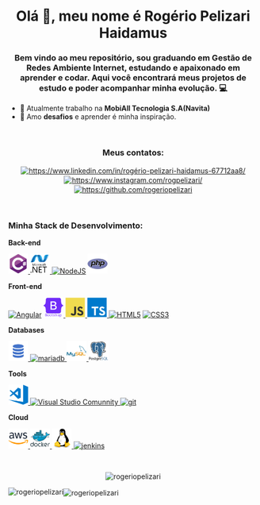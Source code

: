 <h1 align="center">Olá 👋, meu nome é Rogério Pelizari Haidamus</h1>
<h3 align="center">Bem vindo ao meu repositório, sou graduando em Gestão de Redes Ambiente Internet, estudando e apaixonado em aprender e codar. Aqui você encontrará meus projetos de estudo e poder acompanhar minha evolução. 💻</h3>

- 🔭 Atualmente trabalho na **MobiAll Tecnologia S.A(Navita)**
- 🎴 Amo <strong>desafios</strong> e aprender é minha inspiração. 

<br>
<h3 align="center">Meus contatos:</h3>
<p align="center">
<a href="https://www.linkedin.com/in/rogério-pelizari-haidamus-67712aa8/" target="blank"><img align="center" src="https://cdn.jsdelivr.net/npm/simple-icons@3.0.1/icons/linkedin.svg" alt="https://www.linkedin.com/in/rogério-pelizari-haidamus-67712aa8/" height="30" width="40" /></a>
<a href="https://www.instagram.com/rogpelizari/" target="blank"><img align="center" src="https://cdn.jsdelivr.net/npm/simple-icons@3.0.1/icons/instagram.svg" alt="https://www.instagram.com/rogpelizari/" height="30" width="40" /></a>
<a href="https://github.com/rogeriopelizari/" target="blank"><img align="center" src="https://cdn.jsdelivr.net/npm/simple-icons@3.0.1/icons/github.svg" alt="https://github.com/rogeriopelizari" height="30" width="40" /></a> </p>
<br>
<h3 align="left">Minha Stack de Desenvolvimento:</h3>
<p>
  <strong>Back-end</strong>
</p>
<a href="https://www.w3schools.com/cs/" target="_blank"> <img src="https://raw.githubusercontent.com/devicons/devicon/master/icons/csharp/csharp-original.svg" alt="csharp" width="40" height="40"/> </a>
<a href="https://dotnet.microsoft.com/" target="_blank"> <img src="https://raw.githubusercontent.com/devicons/devicon/master/icons/dot-net/dot-net-original-wordmark.svg" alt="dotnet" width="40" height="40"/> </a>
<a href="https://nodejs.org/en/" rel="nofollow"><img src="https://camo.githubusercontent.com/5b410e4f3b9dc954afa217a6d442b5ee3478fd65f2fd8e63c1fab684a7aaaff3/68747470733a2f2f69636f6e67722e616d2f64657669636f6e2f6e6f64656a732d6f726967696e616c2e7376673f73697a653d31343826636f6c6f723d63757272656e74436f6c6f72" alt="NodeJS" title="NodeJS" width="40" height="40" data-canonical-src="https://icongr.am/devicon/nodejs-original.svg?size=148&amp;color=currentColor" style="max-width:100%;"></a> 
<a href="https://www.php.net" target="_blank"> <img src="https://raw.githubusercontent.com/devicons/devicon/master/icons/php/php-original.svg" alt="php" width="40" height="40"/> </a>
<p>
  <strong>Front-end</strong>
</p>
<a href="https://angular.io" target="_blank"> <img src="https://icongr.am/devicon/angularjs-original.svg" alt="Angular" width="40" height="40"/></a> 
<a href="https://getbootstrap.com" target="_blank"> <img src="https://raw.githubusercontent.com/devicons/devicon/master/icons/bootstrap/bootstrap-plain-wordmark.svg" alt="bootstrap" width="40" height="40"/> </a> 
<a href="https://developer.mozilla.org/en-US/docs/Web/JavaScript" target="_blank"> <img src="https://raw.githubusercontent.com/devicons/devicon/master/icons/javascript/javascript-original.svg" alt="javascript" width="40" height="40"/> </a>
<a href="https://www.typescriptlang.org/" target="_blank"> <img src="https://raw.githubusercontent.com/devicons/devicon/master/icons/typescript/typescript-original.svg" alt="typescript" width="40" height="40"/> </a>
<a href="https://www.w3schools.com/html/" rel="nofollow"><img src="https://camo.githubusercontent.com/96949d0721d5e168ce464596f43b4b87f120fc5d5e53b9124dbc063a304b81ba/68747470733a2f2f69636f6e67722e616d2f64657669636f6e2f68746d6c352d6f726967696e616c2e7376673f73697a653d31343826636f6c6f723d63757272656e74436f6c6f72" alt="HTML5" title="HTML5" width="40" height="40" data-canonical-src="https://icongr.am/devicon/html5-original.svg?size=148&amp;color=currentColor" style="max-width:100%;"></a>
<a href="https://www.w3schools.com/css/default.asp" rel="nofollow"><img src="https://camo.githubusercontent.com/da2a3a904d3588bae2b186afec77d1459fbd79db48e6b1ed3296d3b3edfd3015/68747470733a2f2f69636f6e67722e616d2f64657669636f6e2f637373332d6f726967696e616c2e7376673f73697a653d31343826636f6c6f723d63757272656e74436f6c6f72" alt="CSS3" title="CSS3" width="40" height="40" data-canonical-src="https://icongr.am/devicon/css3-original.svg?size=148&amp;color=currentColor" style="max-width:100%;">
</a>  
<p>
  <strong>Databases</strong>
</p>
<a href="https://docs.microsoft.com/en-us/sql/sql-server/?view=sql-server-ver15" rel="nofollow"> <img alt="SQL Server" title="SQL Server" width="40" height="40" src="https://raw.githubusercontent.com/github/explore/80688e429a7d4ef2fca1e82350fe8e3517d3494d/topics/sql/sql.png" style="max-width:100%;"> </a>
<a href="https://mariadb.org/" target="_blank"> <img src="https://www.vectorlogo.zone/logos/mariadb/mariadb-icon.svg" alt="mariadb" width="40" height="40"/> </a> 
<a href="https://www.mysql.com/" target="_blank"> <img src="https://raw.githubusercontent.com/devicons/devicon/master/icons/mysql/mysql-original-wordmark.svg" alt="mysql" width="40" height="40"/> </a>
<a href="https://www.postgresql.org" target="_blank"> <img src="https://raw.githubusercontent.com/devicons/devicon/master/icons/postgresql/postgresql-original-wordmark.svg" alt="postgresql" width="40" height="40"/> </a>  
<p>
  <strong>Tools</strong>
</p>
<a href="https://code.visualstudio.com/docs" rel="nofollow">
    <img alt="Visual Studio Code" title="Visual Studio Code" width="40" height="40" src="https://raw.githubusercontent.com/github/explore/80688e429a7d4ef2fca1e82350fe8e3517d3494d/topics/visual-studio-code/visual-studio-code.png" style="max-width:100%;">
</a>
<a href="https://docs.microsoft.com/en-us/dotnet/csharp/" rel="nofollow"> <img alt="Visual Studio Comunnity" title="Visual Studio Community" width="40" height="40" src="https://camo.githubusercontent.com/3d9e9e8ddf137171e681df3e755e7adda3687311ecfbe1a981cf029624119c06/68747470733a2f2f76697375616c73747564696f2e6d6963726f736f66742e636f6d2f77702d636f6e74656e742f75706c6f6164732f323031392f30362f4272616e6456697375616c53747564696f57696e323031392d332e737667" data-canonical-src="https://visualstudio.microsoft.com/wp-content/uploads/2019/06/BrandVisualStudioWin2019-3.svg" style="max-width:100%;">
</a>
<a href="https://git-scm.com/" target="_blank"> <img src="https://www.vectorlogo.zone/logos/git-scm/git-scm-icon.svg" alt="git" width="40" height="40"/> </a> 
<p>
  <strong>Cloud</strong>
</p>
<a href="https://aws.amazon.com" target="_blank"> <img src="https://raw.githubusercontent.com/devicons/devicon/master/icons/amazonwebservices/amazonwebservices-original-wordmark.svg" alt="aws" width="40" height="40"/> </a> 
<a href="https://www.docker.com/" target="_blank"> <img src="https://raw.githubusercontent.com/devicons/devicon/master/icons/docker/docker-original-wordmark.svg" alt="docker" width="40" height="40"/> </a> 
<a href="https://www.linux.org/" target="_blank"> <img src="https://raw.githubusercontent.com/devicons/devicon/master/icons/linux/linux-original.svg" alt="linux" width="40" height="40"/> </a>
<a href="https://www.jenkins.io" target="_blank"> <img src="https://www.vectorlogo.zone/logos/jenkins/jenkins-icon.svg" alt="jenkins" width="40" height="40"/> </a> 
<p></p>
<br>
<p align="center"> 
<img src="https://komarev.com/ghpvc/?username=rogeriopelizari&label=Profile%20views&color=0e75b6&style=flat" alt="rogeriopelizari" /> 
</p>

<p>
<img align="left" src="https://github-readme-stats.vercel.app/api/top-langs?username=rogeriopelizari&&amp;langs_count=5&amp;theme=dark&amp;layout=compact" alt="rogeriopelizari" /></p>
<p>
<img align="center" src="https://github-readme-stats.vercel.app/api?username=rogeriopelizari&show_icons=true&amp;hide_border=true&amp;theme=dark" alt="rogeriopelizari" />
</p>
